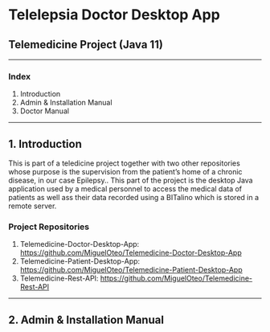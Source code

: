 # Telelepsia Doctor Desktop App
## Telemedicine Project (Java 11)
-------------------------------
### Index

1. Introduction
2. Admin & Installation Manual
3. Doctor Manual

-------------------------------

## 1. Introduction

This is part of a teledicine project together with two other repositories whose purpose is the supervision from the patient’s home of a chronic disease, in our case Epilepsy.. This part of the project is the desktop Java application used by a medical personnel to access the medical data of patients as well ass their data recorded using a BITalino which is stored in a remote server.

### Project Repositories

1. Telemedicine-Doctor-Desktop-App: https://github.com/MiguelOteo/Telemedicine-Doctor-Desktop-App
2. Telemedicine-Patient-Desktop-App: https://github.com/MiguelOteo/Telemedicine-Patient-Desktop-App
3. Telemedicine-Rest-API: https://github.com/MiguelOteo/Telemedicine-Rest-API

-------------------------------

## 2. Admin & Installation Manual

